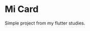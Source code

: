 # Mi Card

Simple project from my flutter studies.

<!-- ![alt text](https://github.com/[username]/[reponame]/blob/[branch]/image.jpg?raw=true) -->